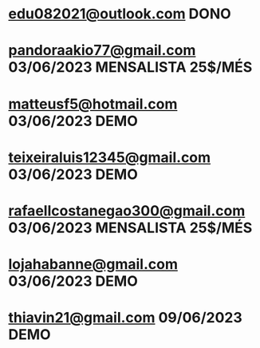 edu082021@outlook.com DONO
===================================================================================================================
pandoraakio77@gmail.com 03/06/2023 MENSALISTA 25$/MÉS
===================================================================================================================
matteusf5@hotmail.com 03/06/2023 DEMO
===================================================================================================================
teixeiraluis12345@gmail.com 03/06/2023 DEMO
===================================================================================================================
rafaellcostanegao300@gmail.com 03/06/2023 MENSALISTA  25$/MÉS
===================================================================================================================
lojahabanne@gmail.com 03/06/2023 DEMO
===================================================================================================================
thiavin21@gmail.com 09/06/2023 DEMO
===================================================================================================================
